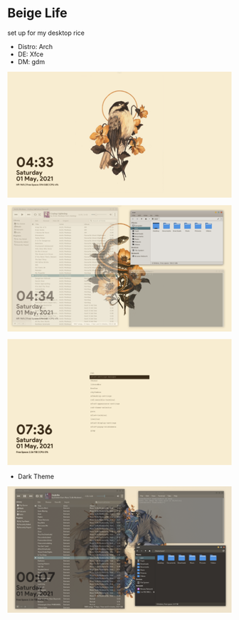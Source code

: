 # Beige Life
set up for my desktop rice

  - Distro: Arch
  - DE: Xfce
  - DM: gdm

![alt text](https://github.com/PompeiiHi/vintagebirds/blob/main/Pictures/Screenshots/Screenshot4.png)

![alt text](https://github.com/PompeiiHi/vintagebirds/blob/main/Pictures/Screenshots/Screenshot5.png)

![alt text](https://github.com/PompeiiHi/vintagebirds/blob/main/Pictures/Screenshots/Screenshot6.png)

  - Dark Theme

![alt text](https://github.com/PompeiiHi/vintagebirds/blob/main/Pictures/Screenshots/Screenshot3.png)






